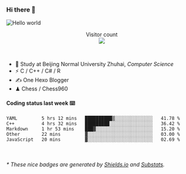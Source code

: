 ### Hi there 👋


<img src="https://raw.githubusercontent.com/sagar-viradiya/sagar-viradiya/master/resources/banner.png" alt="Hello world">
<p align="center"> 
  Visitor count<br/>
  <img src="https://profile-counter.glitch.me/youszoe/count.svg" />
</p>

<br/>


- 🍻  Study at Beijing Normal University Zhuhai, _Computer Science_
- ⚡  C / C++ / C# / R
- ✍️  One Hexo Blogger
- ♟  Chess / Chess960 


#### Coding status last week ⌨️

<!--START_SECTION:waka-->
```text
YAML         5 hrs 12 mins   ██████████▒░░░░░░░░░░░░░░   41.78 % 
C++          4 hrs 32 mins   █████████░░░░░░░░░░░░░░░░   36.42 % 
Markdown     1 hr 53 mins    ███▓░░░░░░░░░░░░░░░░░░░░░   15.20 % 
Other        22 mins         ▓░░░░░░░░░░░░░░░░░░░░░░░░   03.00 % 
JavaScript   20 mins         ▓░░░░░░░░░░░░░░░░░░░░░░░░   02.69 % 
```
<!--END_SECTION:waka-->

<br/>
<center><img src="http://ghchart.rshah.org/409ba5/yousazoe" alt="" /></center>


<h6>* These nice badges are generated by <a href="https://shields.io/">Shields.io</a> and <a href="https://github.com/spencerwooo/Substats">Substats</a>.</h6>
